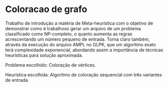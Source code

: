 # Coloracao de grafo

Trabalho de introdução a matéria de Meta-heurística com o objetivo de demonstrar como é trabalhoso gerar um arquivo
de um problema classificado como NP-completo, o quanto aumenta as regras acrescentando um número pequeno de entrada.
Torna claro também, através da execução do arquivo AMPL no GLPK, que um algoritmo exato terá complexidade exponencial,
abordando assim a importância de técnicas heurísticas para solução aproximada.

Problema escolhido: Coloração de vértices.

Heurística escolhida: Algoritmo de coloração sequencial com três variantes de entrada.
